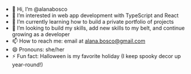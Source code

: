 - 👋 Hi, I’m @alanabosco
- 👀 I’m interested in web app development with TypeScript and React
- 🌱 I’m currently learning how to build a private portfolio of projects
- 💞️ I’m looking to build my skills, add new skills to my belt, and continue growing as a developer
- 📫 How to reach me: email at alana.bosco@gmail.com
- 😄 Pronouns: she/her
- ⚡ Fun fact: Halloween is my favorite holiday (I keep spooky decor up year-round!)

<!---
alanabosco/alanabosco is a ✨ special ✨ repository because its `README.md` (this file) appears on your GitHub profile.
You can click the Preview link to take a look at your changes.
--->
